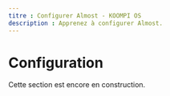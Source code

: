 ```yaml
---
titre : Configurer Almost - KOOMPI OS
description : Apprenez à configurer Almost.
---
```


# Configuration

Cette section est encore en construction.
